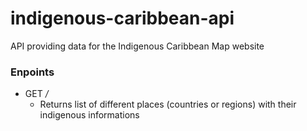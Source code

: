 # indigenous-caribbean-api

API providing data for the Indigenous Caribbean Map website

### Enpoints

* GET */*
  * Returns list of different places (countries or regions) with their indigenous informations 
